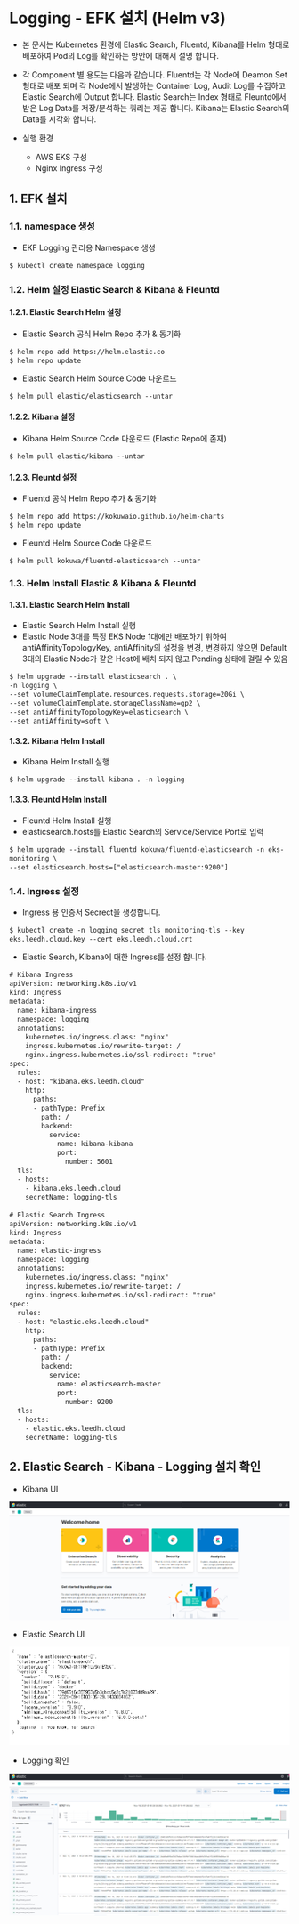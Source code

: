# Logging - EFK 설치 (Helm v3)

- 본 문서는 Kubernetes 환경에 Elastic Search, Fluentd,  Kibana를 Helm 형태로 배포하여 Pod의 Log를 확인하는 방안에 대해서 설명 합니다.
- 각 Component 별 용도는 다음과 같습니다. Fluentd는 각 Node에 Deamon Set 형태로 배포 되며 각 Node에서 발생하는 Container Log, Audit Log를 수집하고 Elastic Search에 Output 합니다. Elastic Search는 Index 형태로 Fleuntd에서 받은 Log Data를 저장/분석하는 쿼리는 제공 합니다. Kibana는 Elastic Search의 Data를 시각화 합니다.

-   실행 환경
    -   AWS EKS 구성
    -   Nginx Ingress 구성

## 1. EFK 설치

### 1.1. namespace 생성

- EKF Logging 관리용 Namespace 생성

```
$ kubectl create namespace logging
```

### 1.2. Helm 설정 Elastic Search  & Kibana & Fleuntd

#### 1.2.1. Elastic Search Helm 설정

-   Elastic Search 공식 Helm Repo 추가 & 동기화

```
$ helm repo add https://helm.elastic.co
$ helm repo update
```

- Elastic Search Helm Source Code 다운로드

```
$ helm pull elastic/elasticsearch --untar
```

#### 1.2.2. Kibana 설정

- Kibana Helm Source Code 다운로드 (Elastic Repo에 존재)

```
$ helm pull elastic/kibana --untar
```

#### 1.2.3. Fleuntd 설정

-   Fluentd 공식 Helm Repo 추가 & 동기화

```
$ helm repo add https://kokuwaio.github.io/helm-charts
$ helm repo update
```

- Fleuntd Helm Source Code 다운로드

```
$ helm pull kokuwa/fluentd-elasticsearch --untar
```

### 1.3. Helm Install Elastic & Kibana & Fleuntd

#### 1.3.1. Elastic Search Helm Install

- Elastic Search Helm Install 실행
- Elastic Node 3대를 특정 EKS Node 1대에만 배포하기 위하여 antiAffinityTopologyKey, antiAffinity의 설정을 변경, 변경하지 않으면 Default 3대의 Elastic Node가 같은 Host에 배치 되지 않고 Pending 상태에 걸릴 수 있음

```
$ helm upgrade --install elasticsearch . \
-n logging \
--set volumeClaimTemplate.resources.requests.storage=20Gi \
--set volumeClaimTemplate.storageClassName=gp2 \
--set antiAffinityTopologyKey=elasticsearch \
--set antiAffinity=soft \
```

#### 1.3.2. Kibana Helm Install

- Kibana Helm Install 실행

```
$ helm upgrade --install kibana . -n logging 
```

#### 1.3.3. Fleuntd Helm Install

- Fleuntd Helm Install 실행
- elasticsearch.hosts를 Elastic Search의 Service/Service Port로 입력

```
$ helm upgrade --install fluentd kokuwa/fluentd-elasticsearch -n eks-monitoring \
--set elasticsearch.hosts=["elasticsearch-master:9200"]
```

### 1.4. Ingress 설정

- Ingress 용 인증서 Secrect을 생성합니다.

```
$ kubectl create -n logging secret tls monitoring-tls --key eks.leedh.cloud.key --cert eks.leedh.cloud.crt
```

- Elastic Search, Kibana에 대한 Ingress를 설정 합니다.

```
# Kibana Ingress
apiVersion: networking.k8s.io/v1
kind: Ingress
metadata:
  name: kibana-ingress
  namespace: logging
  annotations:
    kubernetes.io/ingress.class: "nginx"
    ingress.kubernetes.io/rewrite-target: /
    nginx.ingress.kubernetes.io/ssl-redirect: "true"
spec:
  rules:
  - host: "kibana.eks.leedh.cloud"
    http:
      paths:
      - pathType: Prefix
        path: /
        backend:
          service:
            name: kibana-kibana
            port:
              number: 5601
  tls:
  - hosts:
    - kibana.eks.leedh.cloud
    secretName: logging-tls

# Elastic Search Ingress
apiVersion: networking.k8s.io/v1
kind: Ingress
metadata:
  name: elastic-ingress
  namespace: logging
  annotations:
    kubernetes.io/ingress.class: "nginx"
    ingress.kubernetes.io/rewrite-target: /
    nginx.ingress.kubernetes.io/ssl-redirect: "true"
spec:
  rules:
  - host: "elastic.eks.leedh.cloud"
    http:
      paths:
      - pathType: Prefix
        path: /
        backend:
          service:
            name: elasticsearch-master
            port:
              number: 9200
  tls:
  - hosts:
    - elastic.eks.leedh.cloud
    secretName: logging-tls
```

## 2. Elastic Search - Kibana - Logging 설치 확인

- Kibana UI

![logging-efk-1][logging-efk-1]

[logging-efk-1]:./images/logging-efk-1.PNG

- Elastic Search UI

![logging-efk-2][logging-efk-2]

[logging-efk-2]:./images/logging-efk-2.PNG

- Logging 확인

![logging-efk-3][logging-efk-3]

[logging-efk-3]:./images/logging-efk-3.PNG


